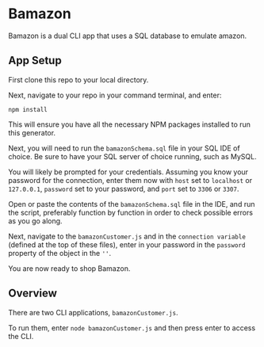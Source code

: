 # Bamazon
Bamazon is a dual CLI app that uses a SQL database to emulate amazon. 

## App Setup
First clone this repo to your local directory.

Next, navigate to your repo in your command terminal, and enter:

`npm install`

This will ensure you have all the necessary NPM packages installed to run this generator.

Next, you will need to run the `bamazonSchema.sql` file in your SQL IDE of choice. Be sure to have your SQL server of choice running, such as MySQL.

You will likely be prompted for your credentials. Assuming you know your password for the connection, enter them now with `host` set to `localhost` or `127.0.0.1`, `password` set to your password, and `port` set to `3306` or `3307`.

Open or paste the contents of the `bamazonSchema.sql` file in the IDE, and run the script, preferably function by function in order to check possible errors as you go along.

Next, navigate to the `bamazonCustomer.js` and in the `connection variable` (defined at the top of these files), enter in your password in the `password` property of the object in the `''`.

You are now ready to shop Bamazon.

## Overview

There are two CLI applications, `bamazonCustomer.js`.

To run them, enter `node bamazonCustomer.js` and then press enter to access the CLI.